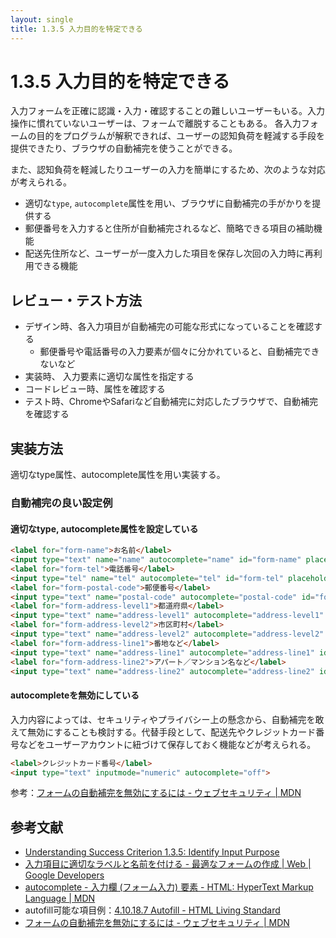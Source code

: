 ```yaml
---
layout: single
title: 1.3.5 入力目的を特定できる
---
```


# 1.3.5 入力目的を特定できる

入力フォームを正確に認識・入力・確認することの難しいユーザーもいる。入力操作に慣れていないユーザーは、フォームで離脱することもある。
各入力フォームの目的をプログラムが解釈できれば、ユーザーの認知負荷を軽減する手段を提供できたり、ブラウザの自動補完を使うことができる。

また、認知負荷を軽減したりユーザーの入力を簡単にするため、次のような対応が考えられる。

- 適切な`type`, `autocomplete`属性を用い、ブラウザに自動補完の手がかりを提供する
- 郵便番号を入力すると住所が自動補完されるなど、簡略できる項目の補助機能
- 配送先住所など、ユーザーが一度入力した項目を保存し次回の入力時に再利用できる機能

## レビュー・テスト方法

- デザイン時、各入力項目が自動補完の可能な形式になっていることを確認する
  - 郵便番号や電話番号の入力要素が個々に分かれていると、自動補完できないなど
- 実装時、 入力要素に適切な属性を指定する
- コードレビュー時、属性を確認する
- テスト時、ChromeやSafariなど自動補完に対応したブラウザで、自動補完を確認する

## 実装方法

適切なtype属性、autocomplete属性を用い実装する。

### 自動補完の良い設定例

#### 適切なtype, autocomplete属性を設定している

```html
<label for="form-name">お名前</label>
<input type="text" name="name" autocomplete="name" id="form-name" placeholder="山田 太郎">
<label for="form-tel">電話番号</label>
<input type="tel" name="tel" autocomplete="tel" id="form-tel" placeholder="00000000000">
<label for="form-postal-code">郵便番号</label>
<input type="text" name="postal-code" autocomplete="postal-code" id="form-postal-code" placeholder="0000000">
<label for="form-address-level1">都道府県</label>
<input type="text" name="address-level1" autocomplete="address-level1" id="form-address-level1" placeholder="東京都">
<label for="form-address-level2">市区町村</label>
<input type="text" name="address-level2" autocomplete="address-level2" id="form-address-level2" placeholder="渋谷区">
<label for="form-address-line1">番地など</label>
<input type="text" name="address-line1" autocomplete="address-line1" id="form-address-line1" placeholder="宇田川町49-1">
<label for="form-address-line2">アパート／マンション名など</label>
<input type="text" name="address-line2" autocomplete="address-line2" id="form-address-line2" placeholder="Abema Towers 1階">
```

#### autocompleteを無効にしている

入力内容によっては、セキュリティやプライバシー上の懸念から、自動補完を敢えて無効にすることも検討する。代替手段として、配送先やクレジットカード番号などをユーザーアカウントに紐づけて保存しておく機能などが考えられる。

```html
<label>クレジットカード番号</label>
<input type="text" inputmode="numeric" autocomplete="off">
```
参考：[フォームの自動補完を無効にするには - ウェブセキュリティ | MDN](https://developer.mozilla.org/ja/docs/Web/Security/Securing_your_site/Turning_off_form_autocompletion)


## 参考文献

- [Understanding Success Criterion 1.3.5: Identify Input Purpose](https://www.w3.org/WAI/WCAG21/Understanding/identify-input-purpose.html)
- [入力項目に適切なラベルと名前を付ける - 最適なフォームの作成  |  Web  |  Google Developers](https://developers.google.com/web/fundamentals/design-and-ux/input/forms/#_7)
- [autocomplete - 入力欄 (フォーム入力) 要素 - HTML: HyperText Markup Language | MDN](https://developer.mozilla.org/ja/docs/Web/HTML/Element/Input#autocomplete)
- autofill可能な項目例：[4.10.18.7 Autofill - HTML Living Standard](https://html.spec.whatwg.org/multipage/form-control-infrastructure.html#autofill)
- [フォームの自動補完を無効にするには - ウェブセキュリティ | MDN](https://developer.mozilla.org/ja/docs/Web/Security/Securing_your_site/Turning_off_form_autocompletion)

